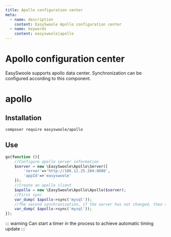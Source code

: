```yaml
---
title: Apollo configuration center
meta:
  - name: description
    content: EasySwoole Apollo configuration center
  - name: keywords
    content: easyswoole|apollo
---
```

# Apollo configuration center
EasySwoole supports apollo data center. Synchronization can be configured according to this component.
# apollo

## Installation

```
composer require easyswoole/apollo
```

## Use

```php
go(function (){
    //Configure apollo server information
    $server = new \EasySwoole\Apollo\Server([
        'server'=>'http://106.12.25.204:8080',
        'appId'=>'easyswoole'
    ]);
    //Create an apollo client
    $apollo = new \EasySwoole\Apollo\Apollo($server);
    //First sync
    var_dump( $apollo->sync('mysql'));
    //The second synchronization, if the server has not changed, then the result returned, isModify marked as fasle, with lastReleaseKey
    var_dump( $apollo->sync('mysql'));
});
```


::: warning 
 Can start a timer in the process to achieve automatic timing update
:::

